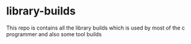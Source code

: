 # library-builds
This repo is contains all the library builds which is used by most of the c programmer and also some tool builds
